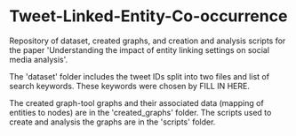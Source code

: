 # Tweet-Linked-Entity-Co-occurrence

Repository of dataset, created graphs, and creation and analysis scripts for the paper 'Understanding the impact of entity linking settings on social media analysis'. 

The 'dataset' folder includes the tweet IDs split into two files and list of search keywords. These keywords were chosen by FILL IN HERE. 

The created graph-tool graphs and their associated data (mapping of entities to nodes) are in the 'created_graphs' folder. The scripts used to create and analysis the graphs are in the 'scripts' folder.
